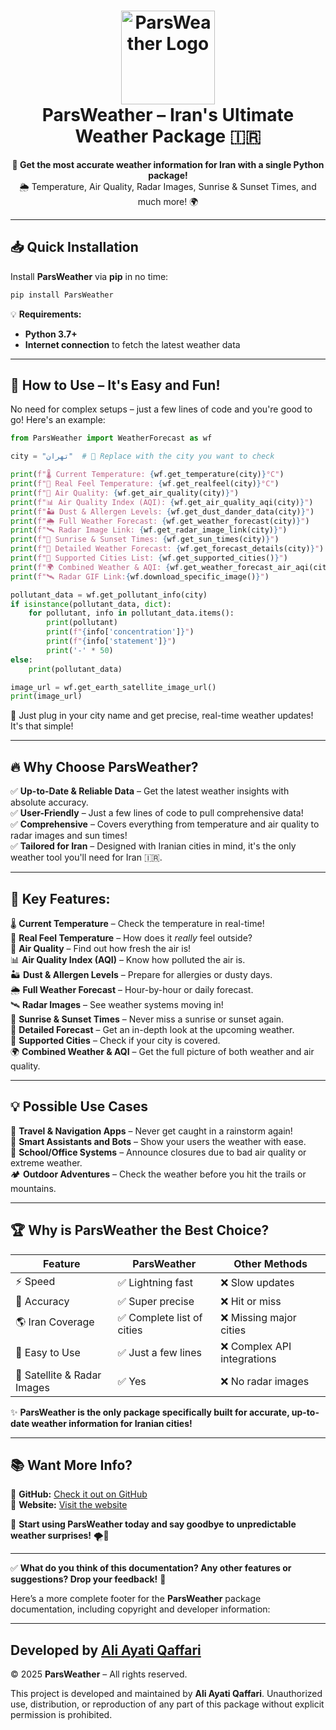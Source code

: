 
<h1 align="center">
  <img src="https://s6.uupload.ir/files/11zon_cropped_(1)_nev9.png" alt="ParsWeather Logo" width="150">
  <br>ParsWeather – Iran's Ultimate Weather Package 🇮🇷
</h1>

<p align="center">
  <b>📡 Get the most accurate weather information for Iran with a single Python package!</b><br>
  🌦️ Temperature, Air Quality, Radar Images, Sunrise & Sunset Times, and much more! 🌍
</p>

---

## 📥 Quick Installation  

Install **ParsWeather** via **pip** in no time:  

```bash
pip install ParsWeather
```

💡 **Requirements:**  
- **Python 3.7+**  
- **Internet connection** to fetch the latest weather data  

---

## 🚀 How to Use – It's Easy and Fun!  

No need for complex setups – just a few lines of code and you're good to go! Here's an example:  

```python
from ParsWeather import WeatherForecast as wf  

city = "تهران"  # 📍 Replace with the city you want to check

print(f"🌡️ Current Temperature: {wf.get_temperature(city)}°C")  
print(f"🤔 Real Feel Temperature: {wf.get_realfeel(city)}°C")  
print(f"🍃 Air Quality: {wf.get_air_quality(city)}")  
print(f"📊 Air Quality Index (AQI): {wf.get_air_quality_aqi(city)}")  
print(f"🏜️ Dust & Allergen Levels: {wf.get_dust_dander_data(city)}")  
print(f"🌦️ Full Weather Forecast: {wf.get_weather_forecast(city)}")  
print(f"🛰️ Radar Image Link: {wf.get_radar_image_link(city)}")  
print(f"🌅 Sunrise & Sunset Times: {wf.get_sun_times(city)}")  
print(f"🔎 Detailed Weather Forecast: {wf.get_forecast_details(city)}")  
print(f"📍 Supported Cities List: {wf.get_supported_cities()}")  
print(f"🌍 Combined Weather & AQI: {wf.get_weather_forecast_air_aqi(city)}")  
print(f"🛰️ Radar GIF Link:{wf.download_specific_image()}")

pollutant_data = wf.get_pollutant_info(city)
if isinstance(pollutant_data, dict):
    for pollutant, info in pollutant_data.items():
        print(pollutant)
        print(f"{info['concentration']}")
        print(f"{info['statement']}")
        print('-' * 50)
else:
    print(pollutant_data)

image_url = wf.get_earth_satellite_image_url()
print(image_url)
```

🎯 Just plug in your city name and get precise, real-time weather updates! It's that simple!

---

## 🔥 Why Choose **ParsWeather**?

✅ **Up-to-Date & Reliable Data** – Get the latest weather insights with absolute accuracy.  
✅ **User-Friendly** – Just a few lines of code to pull comprehensive data!  
✅ **Comprehensive** – Covers everything from temperature and air quality to radar images and sun times!  
✅ **Tailored for Iran** – Designed with Iranian cities in mind, it's the only weather tool you'll need for Iran 🇮🇷.

---

## 📍 Key Features:

🌡️ **Current Temperature** – Check the temperature in real-time!  
🤔 **Real Feel Temperature** – How does it *really* feel outside?  
🍃 **Air Quality** – Find out how fresh the air is!  
📊 **Air Quality Index (AQI)** – Know how polluted the air is.  
🏜️ **Dust & Allergen Levels** – Prepare for allergies or dusty days.  
🌦️ **Full Weather Forecast** – Hour-by-hour or daily forecast.  
🛰️ **Radar Images** – See weather systems moving in!  
🌅 **Sunrise & Sunset Times** – Never miss a sunrise or sunset again.  
🔎 **Detailed Forecast** – Get an in-depth look at the upcoming weather.  
📍 **Supported Cities** – Check if your city is covered.  
🌍 **Combined Weather & AQI** – Get the full picture of both weather and air quality.

---

## 💡 Possible Use Cases

🚗 **Travel & Navigation Apps** – Never get caught in a rainstorm again!  
📱 **Smart Assistants and Bots** – Show your users the weather with ease.  
🏫 **School/Office Systems** – Announce closures due to bad air quality or extreme weather.  
🏕️ **Outdoor Adventures** – Check the weather before you hit the trails or mountains.

---

## 🏆 Why is **ParsWeather** the Best Choice?

| Feature | ParsWeather | Other Methods |
|---------|-------------|---------------|
| ⚡ Speed | ✅ Lightning fast | ❌ Slow updates |
| 🎯 Accuracy | ✅ Super precise | ❌ Hit or miss |
| 🌎 Iran Coverage | ✅ Complete list of cities | ❌ Missing major cities |
| 🚀 Easy to Use | ✅ Just a few lines | ❌ Complex API integrations |
| 📡 Satellite & Radar Images | ✅ Yes | ❌ No radar images |

✨ **ParsWeather is the only package specifically built for accurate, up-to-date weather information for Iranian cities!**

---

## 📚 Want More Info?

🔗 **GitHub:** [Check it out on GitHub](https://github.com/MrAAQPy/ParsWeather/)  
🔗 **Website:** [Visit the website](https://mraaqpy.github.io/)

📌 **Start using ParsWeather today and say goodbye to unpredictable weather surprises!** 🌪️🌈

---

✅ **What do you think of this documentation? Any other features or suggestions? Drop your feedback!** 🤔


Here’s a more complete footer for the **ParsWeather** package documentation, including copyright and developer information:

---

## **Developed by** [Ali Ayati Qaffari](https://mraaqpy.github.io/)

© 2025 **ParsWeather** – All rights reserved.  

This project is developed and maintained by **Ali Ayati Qaffari**. Unauthorized use, distribution, or reproduction of any part of this package without explicit permission is prohibited.

